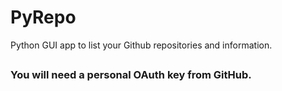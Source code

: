 # PyRepo

Python GUI app to list your Github repositories and information.

##
### You will need a personal OAuth key from GitHub.
##